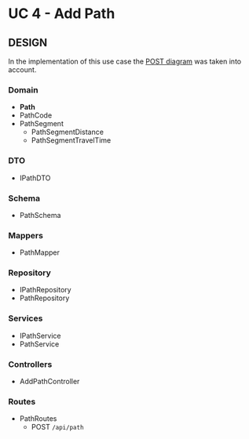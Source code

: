 # UC 4 - Add Path #

## DESIGN ##

In the implementation of this use case the [POST diagram](../POST.png) was taken into account.

### Domain ###
* **Path**
* PathCode
* PathSegment
    * PathSegmentDistance
    * PathSegmentTravelTime

### DTO ###
* IPathDTO

### Schema ###
* PathSchema

### Mappers ###
* PathMapper

### Repository ###
* IPathRepository
* PathRepository

### Services ###
* IPathService
* PathService

### Controllers ###
* AddPathController

### Routes ###
* PathRoutes
    * POST ```/api/path```